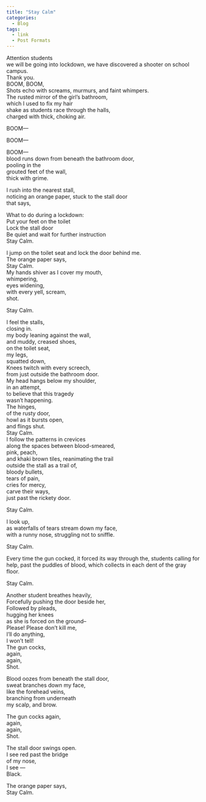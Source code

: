 ```yaml
---
title: "Stay Calm"
categories:
  - Blog
tags:
  - link
  - Post Formats
---
```


Attention students<br>
we will be going into lockdown, we have discovered a shooter on school campus.<br>
Thank you.<br>
BOOM, BOOM,<br>
Shots echo with screams, murmurs, and faint whimpers.<br>
The rusted mirror of the girl’s bathroom,<br>
which I used to fix my hair<br>
shake as students race through the halls,<br>
charged with thick, choking air.<br>

BOOM—<br>

BOOM—<br>

BOOM—<br>
blood runs down from beneath the bathroom door,<br>
pooling in the <br>
grouted feet of the wall,<br>
thick with grime.<br>

I rush into the nearest stall,<br>
noticing an orange paper, stuck to the stall door<br>
 that says,<br>

What to do during a lockdown:<br>
Put your feet on the toilet<br>
Lock the stall door <br>
Be quiet and wait for further instruction<br>
Stay Calm.<br>

I jump on the toilet seat and lock the door behind me.<br>
The orange paper says,<br>
Stay Calm.<br>
My hands shiver as I cover my mouth,<br>
whimpering,<br>
eyes widening,<br>
with every yell, scream,<br>
shot. <br>

Stay Calm.<br>

I feel the stalls,<br>
closing in.<br>
my body leaning against the wall,<br>
and muddy, creased shoes,<br>
on the toilet seat, <br>
my legs,<br>
squatted down,<br>
Knees twitch with every screech,<br>
from just outside the bathroom door.<br>
My head hangs below my shoulder,<br>
in an attempt,<br>
to believe that this tragedy<br>
wasn’t happening.<br>
The hinges,<br>
of the rusty door,<br>
howl as it bursts open,<br>
and flings shut.<br>
Stay Calm.<br>
I follow the patterns in crevices<br>
along the spaces between blood-smeared, <br>
pink, peach,<br>
and khaki brown tiles, reanimating the trail<br>
outside the stall as a trail of,<br>
bloody bullets,<br>
tears of pain,<br>
 cries for mercy,<br>
carve their ways,<br>
 just past the rickety door.<br>

Stay Calm.<br>

I look up,<br>
as waterfalls of tears stream down my face,<br>
with a runny nose, struggling not to sniffle.<br>

Stay Calm.

Every time the gun cocked,
it forced its way through the,
students calling for help,
past the puddles of blood,
which collects in each dent of the gray floor.

Stay Calm.<br>

Another student breathes heavily,<br>
Forcefully pushing the door beside her,<br>
Followed by pleads, <br>
hugging her knees<br>
 as she is forced on the ground–<br>
Please! Please don’t kill me,<br>
I’ll do anything,<br>
I won’t tell!<br>
The gun cocks,<br>
again,<br>
again,<br>
Shot.<br>

Blood oozes from beneath the stall door,<br>
sweat branches down my face,<br>
like the forehead veins,<br>
branching from underneath <br>
my scalp, and brow. <br>

The gun cocks again,<br>
again,<br>
again,<br>
Shot.<br>

The stall door swings open.<br>
I see red past the bridge<br>
of my nose,<br>
I see —<br>
Black.<br>

The orange paper says,<br>
Stay Calm.<br>



